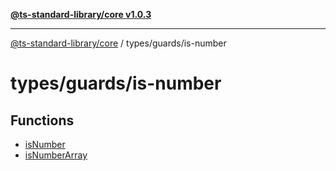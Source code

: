 [**@ts-standard-library/core v1.0.3**](../../../README.md)

***

[@ts-standard-library/core](../../../modules.md) / types/guards/is-number

# types/guards/is-number

## Functions

- [isNumber](functions/isNumber.md)
- [isNumberArray](functions/isNumberArray.md)
